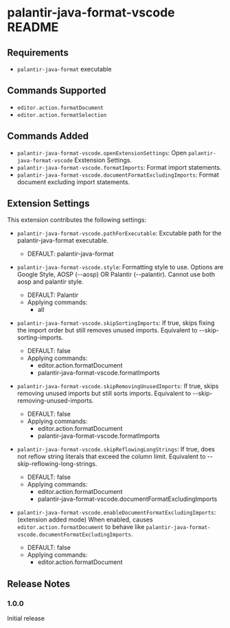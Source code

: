 # palantir-java-format-vscode README

## Requirements

- `palantir-java-format` executable

## Commands Supported

- `editor.action.formatDocument`
- `editor.action.formatSelection`

## Commands Added

- `palantir-java-format-vscode.openExtensionSettings`: Open `palantir-java-format-vscode` Exstension Settings.
- `palantir-java-format-vscode.formatImports`: Format import statements.
- `palantir-java-format-vscode.documentFormatExcludingImports`: Format document excluding import statements.

## Extension Settings

This extension contributes the following settings:

- `palantir-java-format-vscode.pathForExecutable`: Excutable path for the palantir-java-format executable.
  - DEFAULT: palantir-java-format
- `palantir-java-format-vscode.style`: Formatting style to use. Options are Google Style, AOSP (--aosp) OR Palantir (--palantir). Cannot use both aosp and palantir style.
  - DEFAULT: Palantir
  - Applying commands:
    - all
- `palantir-java-format-vscode.skipSortingImports`: If true, skips fixing the import order but still removes unused imports. Equivalent to --skip-sorting-imports.
  - DEFAULT: false
  - Applying commands:
    - editor.action.formatDocument
    - palantir-java-format-vscode.formatImports
- `palantir-java-format-vscode.skipRemovingUnusedImports`: If true, skips removing unused imports but still sorts imports. Equivalent to --skip-removing-unused-imports.
  - DEFAULT: false
  - Applying commands:
    - editor.action.formatDocument
    - palantir-java-format-vscode.formatImports
- `palantir-java-format-vscode.skipReflowingLongStrings`: If true, does not reflow string literals that exceed the column limit. Equivalent to --skip-reflowing-long-strings.

  - DEFAULT: false
  - Applying commands:
    - editor.action.formatDocument
    - palantir-java-format-vscode.documentFormatExcludingImports

- `palantir-java-format-vscode.enableDocumentFormatExcludingImports`: (extension added mode) When enabled, causes `editor.action.formatDocument` to behave like `palantir-java-format-vscode.documentFormatExcludingImports`.
  - DEFAULT: false
  - Applying commands:
    - editor.action.formatDocument

<!-- ## Known Issues -->

## Release Notes

### 1.0.0

Initial release
